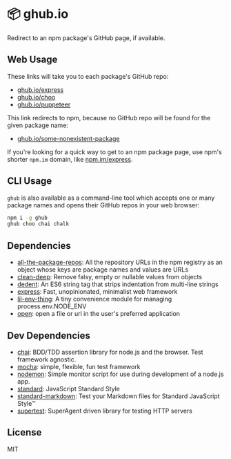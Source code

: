 # 📦 ghub.io

Redirect to an npm package's GitHub page, if available.

## Web Usage

These links will take you to each package's GitHub repo:

- [ghub.io/express](https://ghub.io/express)
- [ghub.io/choo](https://ghub.io/choo)
- [ghub.io/puppeteer](https://ghub.io/puppeteer)

This link redirects to npm, because no GitHub repo will be found for the given package name:

- [ghub.io/some-nonexistent-package](https://ghub.io/some-nonexistent-package)

If you're looking for a quick way to get to an npm package page, use npm's 
shorter `npm.im` domain, like [npm.im/express](https://npm.im/express).

## CLI Usage

`ghub` is also available as a command-line tool which accepts one or many
package names and opens their GitHub repos in your web browser:

```sh
npm i -g ghub
ghub choo chai chalk
```

## Dependencies

- [all-the-package-repos](https://github.com/nice-registry/all-the-package-repos): All the repository URLs in the npm registry as an object whose keys are package names and values are URLs
- [clean-deep](https://github.com/nunofgs/clean-deep): Remove falsy, empty or nullable values from objects
- [dedent](https://github.com/dmnd/dedent): An ES6 string tag that strips indentation from multi-line strings
- [express](https://github.com/expressjs/express): Fast, unopinionated, minimalist web framework
- [lil-env-thing](https://github.com/zeke/lil-env-thing): A tiny convenience module for managing process.env.NODE_ENV
- [open](https://github.com/pwnall/node-open): open a file or url in the user&#39;s preferred application

## Dev Dependencies

- [chai](https://github.com/chaijs/chai): BDD/TDD assertion library for node.js and the browser. Test framework agnostic.
- [mocha](https://github.com/mochajs/mocha): simple, flexible, fun test framework
- [nodemon](https://github.com/remy/nodemon): Simple monitor script for use during development of a node.js app.
- [standard](https://github.com/standard/standard): JavaScript Standard Style
- [standard-markdown](https://github.com/zeke/standard-markdown): Test your Markdown files for Standard JavaScript Style™
- [supertest](https://github.com/visionmedia/supertest): SuperAgent driven library for testing HTTP servers

## License

MIT
